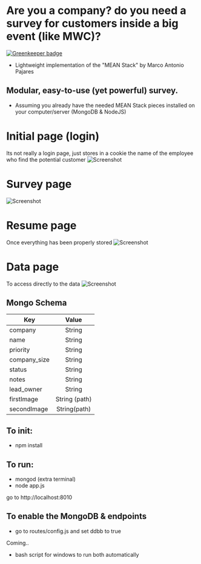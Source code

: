 # Are you a company? do you need a survey for customers inside a big event (like MWC)?

[![Greenkeeper badge](https://badges.greenkeeper.io/ayxos/node-local-survey.svg)](https://greenkeeper.io/)
- Lightweight implementation of the "MEAN Stack"
by Marco Antonio Pajares
## Modular, easy-to-use (yet powerful) survey.

- Assuming you already have the needed MEAN Stack pieces installed on your computer/server (MongoDB & NodeJS)

# Initial page (login)
Its not really a login page, just stores in a cookie the name of the employee who find the potential customer
![Screenshot](http://s2.postimg.org/kk57jetgp/Captura_de_pantalla_2016_02_06_a_las_11_10_16.png)
# Survey page
![Screenshot](http://s14.postimg.org/kro1rn481/Captura_de_pantalla_2016_02_06_a_las_11_12_11.png)
# Resume page
Once everything has been properly stored
![Screenshot](http://s18.postimg.org/qkmmbte5l/Captura_de_pantalla_2016_02_06_a_las_11_13_07.png)
# Data page
To access directly to the data
![Screenshot](http://s24.postimg.org/400pbo83p/Captura_de_pantalla_2016_02_06_a_las_11_14_33.png)

## Mongo Schema
| Key           | Value           |
| ------------- |:---------------:| 
| company      	| String        	|
| name         	| String        	|
| priority     	| String        	|
| company_size 	| String        	|
| status       	| String        	|
| notes        	| String        	|
| lead_owner   	| String        	|
| firstImage   	| String (path) 	|
| secondImage  	|  String(path) 	|

## To init:

- npm install

## To run:

- mongod (extra terminal)
- node app.js

go to http://localhost:8010

## To enable the MongoDB & endpoints

- go to routes/config.js and set ddbb to true

Coming..
- bash script for windows to run both automatically

